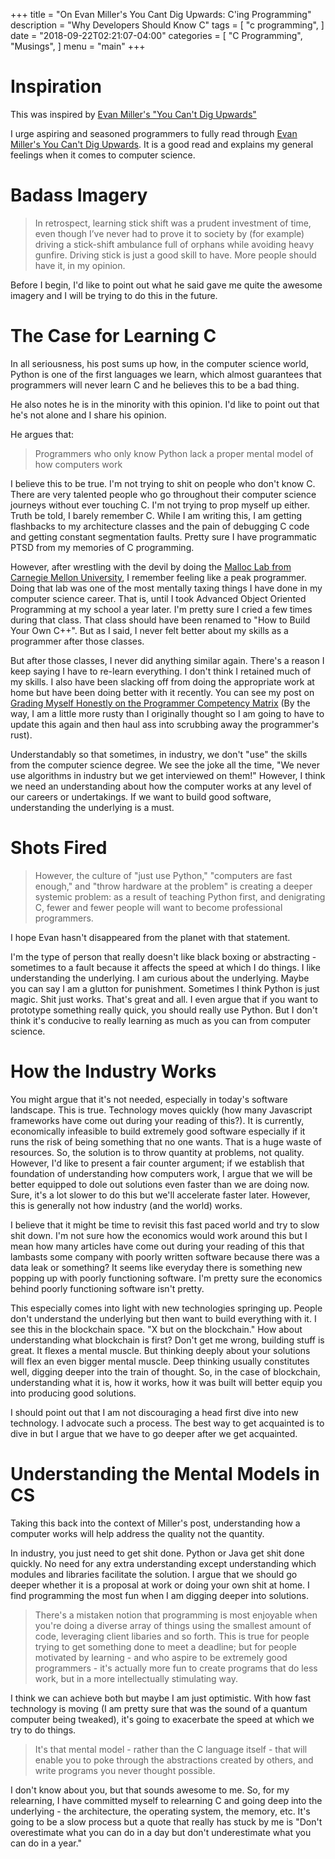 +++
title = "On Evan Miller's You Cant Dig Upwards: C'ing Programming"
description = "Why Developers Should Know C"
tags = [
    "c programming",
]
date = "2018-09-22T02:21:07-04:00"
categories = [
    "C Programming",
    "Musings",
]
menu = "main"
+++

# Inspiration

This was inspired by [Evan Miller's "You Can't Dig Upwards"](https://www.evanmiller.org/you-cant-dig-upwards.html)

I urge aspiring and seasoned programmers to fully read through [Evan Miller's You Can't Dig Upwards](https://www.evanmiller.org/you-cant-dig-upwards.html). It is a good read and explains my general feelings when it comes to computer science.

# Badass Imagery

> In retrospect, learning stick shift was a prudent investment of time, even though I’ve never had to prove it to society by (for example) driving a stick-shift ambulance full of orphans while avoiding heavy gunfire. Driving stick is just a good skill to have. More people should have it, in my opinion.

Before I begin, I'd like to point out what he said gave me quite the awesome imagery and I will be trying to do this in the future.

# The Case for Learning C

In all seriousness, his post sums up how, in the computer science world, Python is one of the first languages we learn, which almost guarantees that programmers will never learn C and he believes this to be a bad thing.

He also notes he is in the minority with this opinion. I'd like to point out that he's not alone and I share his opinion.

He argues that:

> Programmers who only know Python lack a proper mental model of how computers work

I believe this to be true. I'm not trying to shit on people who don't know C. There are very talented people who go throughout their computer science journeys without ever touching C. I'm not trying to prop myself up either. Truth be told, I barely remember C. While I am writing this, I am getting flashbacks to my architecture classes and the pain of debugging C code and getting constant segmentation faults. Pretty sure I have programmatic PTSD from my memories of C programming.

However, after wrestling with the devil by doing the [Malloc Lab from Carnegie Mellon University](https://www.cs.cmu.edu/afs/cs/academic/class/15213-f10/www/labs/malloclab-writeup.pdf), I remember feeling like a peak programmer. Doing that lab was one of the most mentally taxing things I have done in my computer science career. That is, until I took Advanced Object Oriented Programming at my school a year later. I'm pretty sure I cried a few times during that class. That class should have been renamed to "How to Build Your Own C++". But as I said, I never felt better about my skills as a programmer after those classes.

But after those classes, I never did anything similar again. There's a reason I keep saying I have to re-learn everything. I don't think I retained much of my skills. I also have been slacking off from doing the appropriate work at home but have been doing better with it recently. You can see my post on [Grading Myself Honestly on the Programmer Competency Matrix](https://hackernoon.com/grading-myself-honestly-on-the-programmer-competency-matrix-2725c3129cbb) (By the way, I am a little more rusty than I originally thought so I am going to have to update this again and then haul ass into scrubbing away the programmer's rust).

Understandably so that sometimes, in industry, we don't "use" the skills from the computer science degree. We see the joke all the time, "We never use algorithms in industry but we get interviewed on them!" However, I think we need an understanding about how the computer works at any level of our careers or undertakings. If we want to build good software, understanding the underlying is a must.

# Shots Fired

> However, the culture of "just use Python," "computers are fast enough," and "throw hardware at the problem" is creating a deeper systemic problem: as a result of teaching Python first, and denigrating C, fewer and fewer people will want to become professional programmers.

I hope Evan hasn't disappeared from the planet with that statement.

I'm the type of person that really doesn't like black boxing or abstracting - sometimes to a fault because it affects the speed at which I do things. I like understanding the underlying. I am curious about the underlying. Maybe you can say I am a glutton for punishment. Sometimes I think Python is just magic. Shit just works. That's great and all. I even argue that if you want to prototype something really quick, you should really use Python. But I don't think it's conducive to really learning as much as you can from computer science.

# How the Industry Works

You might argue that it's not needed, especially in today's software landscape. This is true. Technology moves quickly (how many Javascript frameworks have come out during your reading of this?). It is currently, economically infeasible to build extremely good software especially if it runs the risk of being something that no one wants. That is a huge waste of resources. So, the solution is to throw quantity at problems, not quality. However, I'd like to present a fair counter argument; if we establish that foundation of understanding how computers work, I argue that we will be better equipped to dole out solutions even faster than we are doing now. Sure, it's a lot slower to do this but we'll accelerate faster later. However, this is generally not how industry (and the world) works.

I believe that it might be time to revisit this fast paced world and try to slow shit down. I'm not sure how the economics would work around this but I mean how many articles have come out during your reading of this that lambasts some company with poorly written software because there was a data leak or something? It seems like everyday there is something new popping up with poorly functioning software. I'm pretty sure the economics behind poorly functioning software isn't pretty.

This especially comes into light with new technologies springing up. People don't understand the underlying but then want to build everything with it. I see this in the blockchain space. "X but on the blockchain." How about understanding what blockchain is first? Don't get me wrong, building stuff is great. It flexes a mental muscle. But thinking deeply about your solutions will flex an even bigger mental muscle. Deep thinking usually constitutes well, digging deeper into the train of thought. So, in the case of blockchain, understanding what it is, how it works, how it was built will better equip you into producing good solutions.

I should point out that I am not discouraging a head first dive into new technology. I advocate such a process. The best way to get acquainted is to dive in but I argue that we have to go deeper after we get acquainted.

# Understanding the Mental Models in CS

Taking this back into the context of Miller's post, understanding how a computer works will help address the quality not the quantity.

In industry, you just need to get shit done. Python or Java get shit done quickly. No need for any extra understanding except understanding which modules and libraries facilitate the solution. I argue that we should go deeper whether it is a proposal at work or doing your own shit at home. I find programming the most fun when I am digging deeper into solutions.

> There's a mistaken notion that programming is most enjoyable when you're doing a diverse array of things using the smallest amount of code, leveraging client libaries and so forth. This is true for people trying to get something done to meet a deadline; but for people motivated by learning - and who aspire to be extremely good programmers - it's actually more fun to create programs that do less work, but in a more intellectually stimulating way.

I think we can achieve both but maybe I am just optimistic. With how fast technology is moving (I am pretty sure that was the sound of a quantum computer being tweaked), it's going to exacerbate the speed at which we try to do things.

> It's that mental model - rather than the C language itself - that will enable you to poke through the abstractions created by others, and write programs you never thought possible.

I don't know about you, but that sounds awesome to me. So, for my relearning, I have committed myself to relearning C and going deep into the underlying - the architecture, the operating system, the memory, etc. It's going to be a slow process but a quote that really has stuck by me is "Don't overestimate what you can do in a day but don't underestimate what you can do in a year."